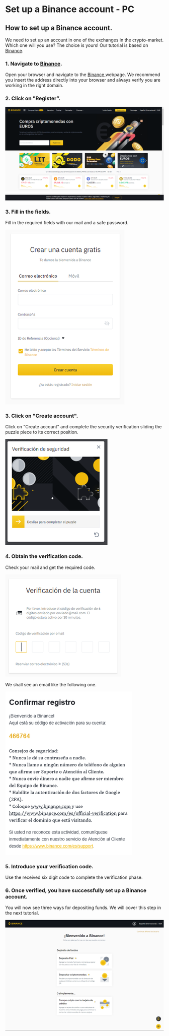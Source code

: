 # Set up a Binance account - PC

## How to set up a Binance account.

We need to set up an account in one of the exchanges in the crypto-market. Which one will you use? The choice is yours! Our tutorial is based on [Binance](https://www.binance.com/en).



### 1. Navigate to [Binance](https://www.binance.com/en).

Open your browser and navigate to the [Binance ](https://www.binance.com/en)webpage. We recommend you insert the address directly into your browser and always verify you are working in the right domain.



### 2. Click on "Register”.



![](../../../.gitbook/assets/binance_1.png)

### 

### 3. Fill in the fields.

Fill in the required fields with our mail and a safe password. 



![](../../../.gitbook/assets/binance_2%20%282%29%20%282%29%20%282%29%20%282%29%20%282%29%20%282%29%20%282%29%20%282%29.png)

### 

### 3. Click on "Create account".

Click on "Create account" and complete the security verification sliding the puzzle piece to its correct position.



![](../../../.gitbook/assets/binance_4%20%282%29%20%282%29%20%282%29%20%282%29%20%282%29%20%282%29%20%282%29%20%281%29.png)

### 

### 4. Obtain the verification code.

Check your mail and get the required code.



![](../../../.gitbook/assets/binance_5%20%281%29%20%281%29%20%281%29%20%281%29.png)



We shall see an email like the following one.



![](../../../.gitbook/assets/binance_6%20%281%29%20%281%29%20%281%29.png)

### 

### 5. Introduce your verification code.

Use the received six digit code to complete the verification phase.



### 6. Once verified, you have successfully set up a Binance account. 

You will now see three ways for depositing funds. We will cover this step in the next tutorial.



![](../../../.gitbook/assets/binance_7.png)







